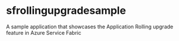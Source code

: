# sfrollingupgradesample
A sample application that showcases the Application Rolling upgrade feature in Azure Service Fabric
